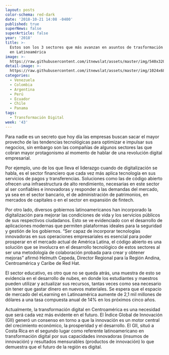 ```yaml
---
layout: posts
color-schema: red-dark
date: '2018-10-21 14:08 -0400'
published: true
superNews: false
superArticle: false
year: '2018'
title: >-
  Estos son los 3 sectores que más avanzan en asuntos de trasformación digital
  en Latinoamérica
image: >-
  https://raw.githubusercontent.com/itnewslat/assets/master/img/540x320/Teclado-Manos-p.jpg
detail-image: >-
  https://raw.githubusercontent.com/itnewslat/assets/master/img/1024x680/Teclado-Manos-g.jpg
categories:
  - Venezuela
  - Colombia
  - Argentina
  - Perú
  - Ecuador
  - Chile
  - Panama
tags:
  - Transformación Digital
week: '43'
---
```

Para nadie es un secreto que hoy día las empresas buscan sacar el mayor provecho de las tendencias tecnológicas para optimizar e impulsar sus negocios, sin embargo son las compañías de algunos sectores las que cobran mayor protagonismo al momento de hablar de una revolución digital empresarial.

Por ejemplo, uno de los que lleva el liderazgo cuando de digitalización se habla, es el sector financiero que cada vez más aplica tecnología en sus servicios de pagos y transferencias. Soluciones como las de código abierto ofrecen una infraestructura de alto rendimiento, necesarias en este sector al ser confiables e innovadoras y  responder a las demandas del mercado, ya sea en el sector bancario, el de administración de patrimonios, en mercados de capitales o en el sector en expansión de fintech.

Por otro lado, diversos gobiernos latinoamericanos han incorporado la digitalización para mejorar las condiciones de vida y los servicios públicos de sus respectivos ciudadanos. Esto se ve evidenciado con el desarrollo de aplicaciones modernas que permiten plataformas ideales para la seguridad y gestión de los gobiernos.
“Ser capaz de incorporar tecnologías innovadoras en sus operaciones empresariales es esencial para poder prosperar en el mercado actual de América Latina, el código abierto es una solución que se involucra en el desarrollo tecnológico de estos sectores al ser una metodología de colaboración probada para crear y obtener mejoras” afirmó Helmuth Cepeda, Director Regional para la Región Andina, Centroamérica y Caribe de Red Hat.

El sector educativo, es otro que no se queda atrás, una muestra de esto se evidencia en el desarrollo de nubes, en donde los estudiantes y maestros pueden utilizar y actualizar sus recursos, tantas veces como sea necesario sin tener que gastar dinero en nuevos materiales. Se espera que el espacio de mercado del eLearning en Latinoamérica aumente de 2,1 mil millones de dólares a una tasa compuesta anual de 14% en los próximos cinco años.

Actualmente, la transformación digital en Centroamérica  es una necesidad que será cada vez más evidente en el futuro. El Índice Global de Innovación (GII) generó un consenso en torno a que la innovación es un motor central del crecimiento económico, la prosperidad y el desarrollo. El GII, situó a Costa Rica en el segundo lugar como referente latinoamericano en transformación digital por sus capacidades innovadoras (insumos de innovación) y resultados mensurables (productos de innovación) lo que demuestra que el futuro de la región es digital.